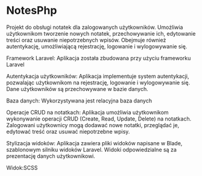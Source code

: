 # NotesPhp
Projekt do obsługi notatek dla zalogowanych użytkowników. Umożliwia użytkownikom tworzenie nowych notatek, przechowywanie ich, edytowanie treści oraz usuwanie niepotrzebnych wpisów. Obejmuje również autentykację, umożliwiającą rejestrację, logowanie i wylogowywanie się.

Framework Laravel: Aplikacja została zbudowana przy użyciu frameworku Laravel

Autentykacja użytkowników: Aplikacja implementuje system autentykacji, pozwalając użytkownikom na rejestrację, logowanie i wylogowywanie się. Dane użytkowników są przechowywane w bazie danych.

Baza danych: Wykorzystywana jest relacyjna baza danych

Operacje CRUD na notatkach: Aplikacja umożliwia użytkownikom wykonywanie operacji CRUD (Create, Read, Update, Delete) na notatkach. Zalogowani użytkownicy mogą dodawać nowe notatki, przeglądać je, edytować treść oraz usuwać niepotrzebne wpisy.

Stylizacja widoków: Aplikacja zawiera pliki widoków napisane w Blade, szablonowym silniku widoków Laravel. Widoki odpowiedzialne są za prezentację danych użytkownikowi.

Widok:SCSS